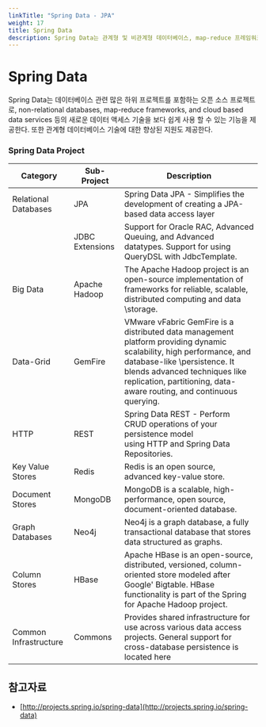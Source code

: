 ```yaml
---
linkTitle: "Spring Data - JPA"
weight: 17
title: Spring Data
description: Spring Data는 관계형 및 비관계형 데이터베이스, map-reduce 프레임워크, 클라우드 기반 데이터 서비스 등 다양한 데이터 액세스 기술을 쉽게 사용할 수 있도록 지원하는 오픈 소스 프로젝트이다. 이를 통해 새로운 데이터 기술뿐만 아니라 관계형 데이터베이스에 대한 향상된 지원도 제공한다.
---
```

# Spring Data

Spring Data는 데이터베이스 관련 많은 하위 프로젝트를 포함하는 오픈 소스 프로젝트로, non-relational databases, map-reduce frameworks, and cloud based data services 등의 새로운 데이터 액세스 기술을 보다 쉽게 사용 할 수 있는 기능을 제공한다. 또한 관계형 데이터베이스 기술에 대한 향상된 지원도 제공한다.

### Spring Data Project
| Category              | Sub-Project     | Description                                                                                                                                                                                                                                                   |
| --------------------- | --------------- | ------------------------------------------------------------------------------------------------------------------------------------------------------------------------------------------------------------------------------------------------------------- |
| Relational Databases  | JPA             | Spring Data JPA - Simplifies the development of creating a JPA-based data access layer                                                                                                                                                                        |
|                       | JDBC Extensions | Support for Oracle RAC, Advanced Queuing, and Advanced datatypes. Support for using QueryDSL with JdbcTemplate.                                                                                                                                               |
| Big Data              | Apache Hadoop   | The Apache Hadoop project is an open-source implementation of frameworks for reliable, scalable, distributed computing and data \\storage.                                                                                                                    |
| Data-Grid             | GemFire         | VMware vFabric GemFire is a distributed data management platform providing dynamic scalability, high performance, and database-like \\persistence. It blends advanced techniques like replication, partitioning, data-aware routing, and continuous querying. |
| HTTP                  | REST            | Spring Data REST - Perform CRUD operations of your persistence model using HTTP and Spring Data Repositories.                                                                                                                                                 |
| Key Value Stores      | Redis           | Redis is an open source, advanced key-value store.                                                                                                                                                                                                            |
| Document Stores       | MongoDB         | MongoDB is a scalable, high-performance, open source, document-oriented database.                                                                                                                                                                             |
| Graph Databases       | Neo4j           | Neo4j is a graph database, a fully transactional database that stores data structured as graphs.                                                                                                                                                              |
| Column Stores         | HBase           | Apache HBase is an open-source, distributed, versioned, column-oriented store modeled after Google' Bigtable. HBase functionality is part of the Spring for Apache Hadoop project.                                                                            |
| Common Infrastructure | Commons         | Provides shared infrastructure for use across various data access projects. General support for cross-database persistence is located here                                                                                                                    |

## 참고자료
- [http://projects.spring.io/spring-data](http://projects.spring.io/spring-data)